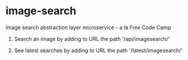 # image-search
Image search abstraction layer microservice - a la Free Code Camp

1) Search an image by adding to URL the path '/api/imagesearch/<your query>'

2) See latest searches by adding to URL the path '/latest/imagesearch/'
